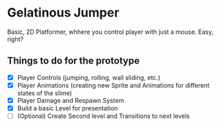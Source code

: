 # Gelatinous Jumper
Basic, 2D Platformer, whhere you control player with just a mouse. Easy, right?

## Things to do for the prototype
- [X] Player Controls (jumping, rolling, wall sliding, etc.)
- [X] Player Animations (creating new Sprite and Animations for different states of the slime)
- [X] Player Damage and Respawn System
- [X] Build a basic Level for presentation
- [ ] (Optional) Create Second level and Transitions to next levels
